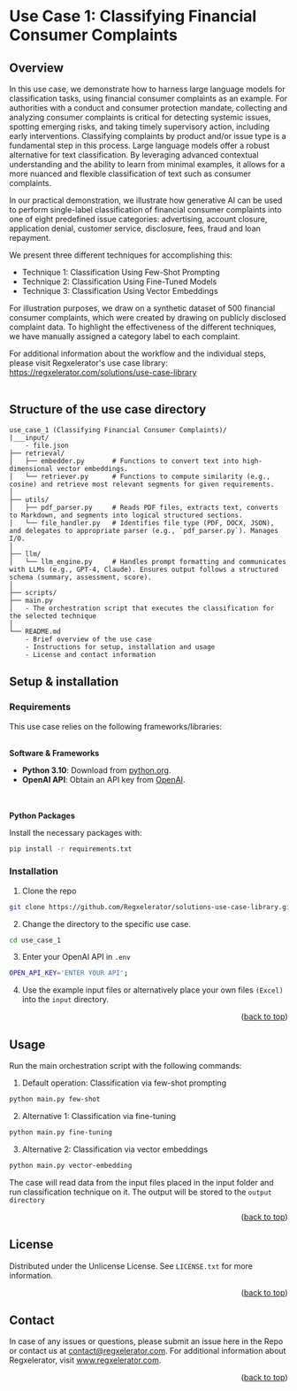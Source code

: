 # Use Case 1: Classifying Financial Consumer Complaints

## Overview

In this use case, we demonstrate how to harness large language models for classification tasks, using financial consumer complaints as an example. 
For authorities with a conduct and consumer protection mandate, collecting and analyzing consumer complaints is critical for detecting systemic issues, spotting emerging risks, and taking timely supervisory action, including early interventions. 
Classifying complaints by product and/or issue type is a fundamental step in this process. Large language models offer a robust alternative for text classification. 
By leveraging advanced contextual understanding and the ability to learn from minimal examples, it allows for a more nuanced and flexible classification of text such as consumer complaints.

In our practical demonstration, we illustrate how generative AI can be used to perform single-label classification of financial consumer complaints into one of eight predefined issue categories: advertising, account closure, application denial, customer service, disclosure, fees, fraud and loan repayment.

We present three different techniques for accomplishing this:
* Technique 1: Classification Using Few-Shot Prompting
* Technique 2: Classification Using Fine-Tuned Models
* Technique 3: Classification Using Vector Embeddings

For illustration purposes, we draw on a synthetic dataset of 500 financial consumer complaints, which were created by drawing on publicly disclosed complaint data. 
To highlight the effectiveness of the different techniques, we have manually assigned a category label to each complaint.  

For additional information about the workflow and the individual steps, please visit Regxelerator's use case library: https://regxelerator.com/solutions/use-case-library
<br></br>

## Structure of the use case directory

```
use_case_1 (Classifying Financial Consumer Complaints)/
|___input/
    - file.json
├── retrieval/
│   ├── embedder.py       # Functions to convert text into high-dimensional vector embeddings.
│   └── retriever.py      # Functions to compute similarity (e.g., cosine) and retrieve most relevant segments for given requirements.
│
├── utils/
│   ├── pdf_parser.py     # Reads PDF files, extracts text, converts to Markdown, and segments into logical structured sections.
│   └── file_handler.py   # Identifies file type (PDF, DOCX, JSON), and delegates to appropriate parser (e.g., `pdf_parser.py`). Manages I/O.
│
├── llm/
│   └── llm_engine.py     # Handles prompt formatting and communicates with LLMs (e.g., GPT-4, Claude). Ensures output follows a structured schema (summary, assessment, score).
│
├── scripts/
├── main.py
│   - The orchestration script that executes the classification for the selected technique
│
└── README.md
    - Brief overview of the use case
    - Instructions for setup, installation and usage
    - License and contact information
```

## Setup & installation

### Requirements

This use case relies on the following frameworks/libraries:
<br></br>

**Software & Frameworks**

* **Python 3.10**: Download from [python.org](https://www.python.org/).
* **OpenAI API**: Obtain an API key from [OpenAI](https://platform.openai.com/docs/overview).

<br></br>
**Python Packages**

Install the necessary packages with:
```sh
pip install -r requirements.txt
```

### Installation

1. Clone the repo
```sh
git clone https://github.com/Regxelerator/solutions-use-case-library.git
```

2. Change the directory to the specific use case.
```sh
cd use_case_1
```

3. Enter your OpenAI API in `.env`
```sh
OPEN_API_KEY='ENTER YOUR API';
```

4. Use the example input files or alternatively place your own files ```(Excel)``` into the ```input``` directory.
<p align="right">(<a href="#readme-top">back to top</a>)</p>

## Usage

Run the main orchestration script with the following commands:

1. Default operation: Classification via few-shot prompting
```sh
python main.py few-shot
```

2. Alternative 1: Classification via fine-tuning
```sh
python main.py fine-tuning
```

3. Alternative 2: Classification via vector embeddings
```sh
python main.py vector-embedding
```

The case will read data from the input files placed in the input folder and run classification technique on it. The output will be stored to the ```output directory``` 

<p align="right">(<a href="#readme-top">back to top</a>)</p>

## License

Distributed under the Unlicense License. See `LICENSE.txt` for more information.

<p align="right">(<a href="#readme-top">back to top</a>)</p>

## Contact

In case of any issues or questions, please submit an issue here in the Repo or contact us at contact@regxelerator.com. 
For additional information about Regxelerator, visit www.regxelerator.com.

<p align="right">(<a href="#readme-top">back to top</a>)</p>
